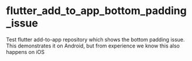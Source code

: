 # flutter_add_to_app_bottom_padding_issue
Test flutter add-to-app repository which shows the bottom padding issue. This demonstrates it on Android, but from experience we know this also happens on iOS
